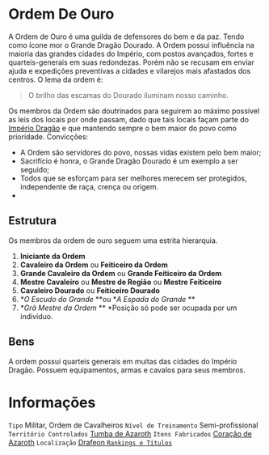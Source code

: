 <!-- TITLE: Ordem De Ouro -->
<!-- SUBTITLE: Visão geral sobre Ordem De Ouro -->

# Ordem De Ouro
A Ordem de Ouro é uma guilda de defensores do bem e da paz. Tendo como ícone mor o Grande Dragão Dourado. A Ordem possui influência na maioria das grandes cidades do Império, com postos avançados, fortes e quarteis-generais em suas redondezas. Porém não se recusam em enviar ajuda e expedições preventivas a cidades e vilarejos mais afastados dos centros. O lema da ordem é:
> O brilho das escamas do Dourado iluminam nosso caminho.

Os membros da Ordem são doutrinados para seguirem ao máximo possível as leis dos locais por onde passam, dado que tais locais façam parte do [Império Dragão](http://localhost/faccoes/nacoes/imperio-dragao#imperio-dragao) e que mantendo sempre o bem maior do povo como prioridade. Convicções:
* A Ordem são servidores do povo, nossas vidas existem pelo bem maior;
* Sacrifício é honra, o Grande Dragão Dourado é um exemplo a ser seguido;
* Todos que se esforçam para ser melhores merecem ser protegidos, independente de raça, crença ou origem.
* 
## Estrutura
Os membros da ordem de ouro seguem uma estrita hierarquia.
1. **Iniciante da Ordem**
2. **Cavaleiro da Ordem** ou **Feiticeiro da Ordem**
3. **Grande Cavaleiro da Ordem** ou **Grande Feiticeiro da Ordem**
4. **Mestre Cavaleiro** ou **Mestre de Região** ou **Mestre Feiticeiro**
5. **Cavaleiro Dourado** ou **Feiticeiro Dourado**
6. **O Escudo do Grande* **ou **A Espada do Grande* **
7. **Grã Mestre da Ordem* **
*Posição só pode ser ocupada por um indivíduo. 

## Bens
A ordem possui quarteis generais em muitas das cidades do Império Dragão. Possuem equipamentos, armas e cavalos para seus membros.

# Informações
`Tipo` Militar, Ordem de Cavalheiros
`Nível de Treinamento` Semi-profissional 
`Território Controlados` [Tumba de Azaroth](http://localhost/lugares/plano-material/drafeon/sudeste-de-drafeon/felicidade/tumba-de-azaroth#tumba-de-azaroth) 
`Itens Fabricados` [Coração de Azaroth](http://localhost/itens/unicos/coracao-de-azarothr#coracao-de-azaroth) 
`Localização` [Drafeon ](http://localhost/lugares/plano-material/drafeon#drafeon)
[`Rankings e Títulos`](http://localhost/rankings-e-titulos#ordem-de-ouro)


